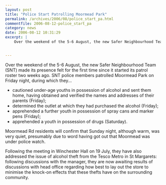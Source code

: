 ```yaml
---
layout: post
title: "Police Start Patrolling Moormead Park"
permalink: /archives/2006/08/police_start_pa.html
commentfile: 2006-08-12-police_start_pa
category: news
date: 2006-08-12 10:31:29
excerpt: |
    Over the weekend of the 5-6 August, the new Safer Neighbourhood Team (SNT) made its presence felt for the first time since it started its patrol roster two weeks ago. SNT police members patrolled Moormead Park on Friday night, during which they...
    

---
```


Over the weekend of the 5-6 August, the new Safer Neighbourhood Team (SNT) made its presence felt for the first time since it started its patrol roster two weeks ago. SNT police members patrolled Moormead Park on Friday night, during which they...

-   cautioned under-age youths in possession of alcohol and sent them home, having obtained and verified the names and addresses of their parents (Friday);
-   determined the outlet at which they had purchased the alcohol (Friday);
-   apprehended a further youth in possession of spray cans and marker pens (Friday);
-   apprehended a youth in possession of drugs (Saturday).

Moormead Rd residents will confirm that Sunday night, although warm, was very quiet, presumably due to word having got out that Moormead was under police watch.

Following the meeting in Winchester Hall on 19 July, they have also addressed the issue of alcohol theft from the Tesco Metro in St Margarets: following discussions with the manager, they are now awaiting results of discussions with head office regarding how best to lay out the store to minimise the knock-on effects that these thefts have on the surrounding community.
